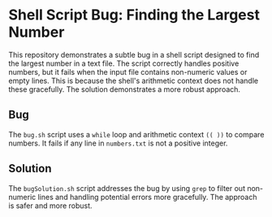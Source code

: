 # Shell Script Bug: Finding the Largest Number

This repository demonstrates a subtle bug in a shell script designed to find the largest number in a text file.  The script correctly handles positive numbers, but it fails when the input file contains non-numeric values or empty lines. This is because the shell's arithmetic context does not handle these gracefully.  The solution demonstrates a more robust approach.

## Bug

The `bug.sh` script uses a `while` loop and arithmetic context `(( ))` to compare numbers. It fails if any line in `numbers.txt` is not a positive integer. 

## Solution

The `bugSolution.sh` script addresses the bug by using `grep` to filter out non-numeric lines and handling potential errors more gracefully. The approach is safer and more robust.